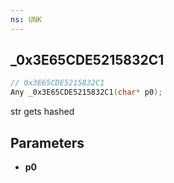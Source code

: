 ```yaml
---
ns: UNK
---
```

## _0x3E65CDE5215832C1

```c
// 0x3E65CDE5215832C1
Any _0x3E65CDE5215832C1(char* p0);
```

str gets hashed

## Parameters
* **p0**

